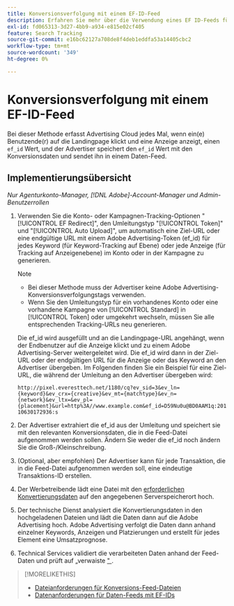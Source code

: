 ```yaml
---
title: Konversionsverfolgung mit einem EF-ID-Feed
description: Erfahren Sie mehr über die Verwendung eines EF ID-Feeds für Konversions-Tracking-Daten.
exl-id: fd065313-3d27-4bb9-a934-e815e02cf405
feature: Search Tracking
source-git-commit: e16bc62127a708de8f4deb1eddfa53a14405cbc2
workflow-type: tm+mt
source-wordcount: '349'
ht-degree: 0%

---
```


# Konversionsverfolgung mit einem EF-ID-Feed

Bei dieser Methode erfasst Advertising Cloud jedes Mal, wenn ein(e) Benutzende(r) auf die Landingpage klickt und eine Anzeige anzeigt, einen `ef_id` Wert, und der Advertiser speichert den `ef_id` Wert mit den Konversionsdaten und sendet ihn in einem Daten-Feed.

## Implementierungsübersicht

*Nur Agenturkonto-Manager, [!DNL Adobe]-Account-Manager und Admin-Benutzerrollen*

1. Verwenden Sie die Konto- oder Kampagnen-Tracking-Optionen &quot;[!UICONTROL EF Redirect]&quot;, den Umleitungstyp &quot;[!UICONTROL Token]&quot; und &quot;[!UICONTROL Auto Upload]&quot;, um automatisch eine Ziel-URL oder eine endgültige URL mit einem Adobe Advertising-Token (ef_id) für jedes Keyword (für Keyword-Tracking auf Ebene) oder jede Anzeige (für Tracking auf Anzeigenebene) im Konto oder in der Kampagne zu generieren.

   >[!NOTE]
   >* Bei dieser Methode muss der Advertiser keine Adobe Advertising-Konversionsverfolgungstags verwenden.
   >* Wenn Sie den Umleitungstyp für ein vorhandenes Konto oder eine vorhandene Kampagne von [!UICONTROL Standard] in [!UICONTROL Token] oder umgekehrt wechseln, müssen Sie alle entsprechenden Tracking-URLs neu generieren.

   Die ef_id wird ausgefüllt und an die Landingpage-URL angehängt, wenn der Endbenutzer auf die Anzeige klickt und zu einem Adobe Advertising-Server weitergeleitet wird. Die ef_id wird dann in der Ziel-URL oder der endgültigen URL für die Anzeige oder das Keyword an den Advertiser übergeben. Im Folgenden finden Sie ein Beispiel für eine Ziel-URL, die während der Umleitung an den Advertiser übergeben wird:

   `http://pixel.everesttech.net/1180/cq?ev_sid=3&ev_ln={keyword}&ev_crx={creative}&ev_mt={matchtype}&ev_n={network}&ev_ltx=&ev_pl={placement}&url=http%3A//www.example.com&ef_id=D59Nu0u@BD0AAM1q:20110630172936:s`

1. Der Advertiser extrahiert die ef_id aus der Umleitung und speichert sie mit den relevanten Konversionsdaten, die in die Feed-Datei aufgenommen werden sollen. Ändern Sie weder die ef_id noch ändern Sie die Groß-/Kleinschreibung.

1. (Optional, aber empfohlen) Der Advertiser kann für jede Transaktion, die in die Feed-Datei aufgenommen werden soll, eine eindeutige Transaktions-ID erstellen.

1. Der Werbetreibende lädt eine Datei mit den [erforderlichen Konvertierungsdaten](/help/search-social-commerce/tracking/feed-ef-id-data-requirements.md) auf den angegebenen Serverspeicherort hoch.

1. Der technische Dienst analysiert die Konvertierungsdaten in den hochgeladenen Dateien und lädt die Daten dann auf die Adobe Advertising hoch. Adobe Advertising verfolgt die Daten dann anhand einzelner Keywords, Anzeigen und Platzierungen und erstellt für jedes Element eine Umsatzprognose.

1. Technical Services validiert die verarbeiteten Daten anhand der Feed-Daten und prüft auf „verwaiste [&quot; &#x200B;](/help/search-social-commerce/glossary.md#o-p).

>[!MORELIKETHIS]
>
>* [Dateianforderungen für Konversions-Feed-Dateien](feed-file-requirements.md)
>* [Datenanforderungen für Daten-Feeds mit EF-IDs](/help/search-social-commerce/tracking/feed-ef-id-data-requirements.md)
